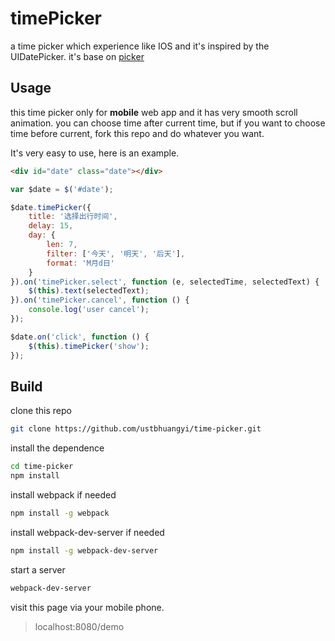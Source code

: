 # timePicker
a time picker which experience like IOS and it's inspired by the UIDatePicker.
it's base on [picker](https://github.com/ustbhuangyi/picker)

## Usage ##

this time picker only for **mobile** web app and it has very smooth scroll animation.
you can choose time after current time,  but if you want to choose time before current,  fork this repo and do whatever you want.

 It's very easy to use, here is an example.

```html
<div id="date" class="date"></div>
```
```javascript
var $date = $('#date');

$date.timePicker({
	title: '选择出行时间',
	delay: 15,
	day: {
		len: 7,
		filter: ['今天', '明天', '后天'],
		format: 'M月d日'
	}
}).on('timePicker.select', function (e, selectedTime, selectedText) {
  	$(this).text(selectedText);
}).on('timePicker.cancel', function () {
    console.log('user cancel');
});

$date.on('click', function () {
	$(this).timePicker('show');
});
```

## Build ##
clone this repo
```bash
git clone https://github.com/ustbhuangyi/time-picker.git
```

install the dependence
```bash
cd time-picker
npm install
```
install webpack if needed

```bash
npm install -g webpack
```
install webpack-dev-server if needed

```bash
npm install -g webpack-dev-server
```
start a server

```bash
webpack-dev-server
```

visit this page via your mobile phone.

> localhost:8080/demo